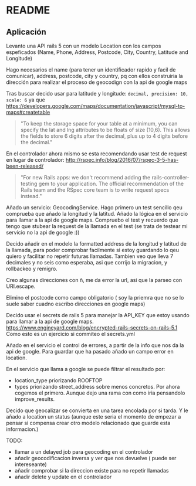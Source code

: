 # README

## Aplicación
Levanto una API rails 5 con un modelo Location con los campos espeficados (Name, Phone, Address, Postcode, City, Country, Latitude and Longitude)

Hago necesarios el name (para tener un identificador rapido y facil de comunicar), address, postcode, city y country, pq con ellos construiria la dirección para realizar el proceso de geocodign con la api de google maps

Tras buscar decido usar para latitude y longitude:
```decimal, precision: 10, scale: 6```
ya que https://developers.google.com/maps/documentation/javascript/mysql-to-maps#createtable
>"To keep the storage space for your table at a minimum, you can specify the lat and lng attributes to be floats of size (10,6). This allows the fields to store 6 digits after the decimal, plus up to 4 digits before the decimal."

En el controlador ahora mismo se esta recomendando usar test de request en lugar de controlador:
http://rspec.info/blog/2016/07/rspec-3-5-has-been-released/
>"For new Rails apps: we don't recommend adding the rails-controller-testing gem to your application. The official recommendation of the Rails team and the RSpec core team is to write request specs instead."

Añado un servicio: GeocodingService.
Hago primero un test sencillo qeu comprueba que añado la longitud y la latitud.
Añado la lógica en el servicio para llamar a la api de google maps.
Compruebo el test y recuerdo que tengo que 
 stubear la request de la llamada en el test (se trata de testear mi servicio no la api de google :))

 Decido añadir en el modelo la formatted address de la longitud y latitud de la llamada, para poder comprobar facilmente si estoy guardando lo qeu quiero y facilitar no repetir futuras llamadas.
 Tambien veo que lleva 7 decimales y no seis como esperaba, asi que corrijo la migracion, y rollbackeo y remigro.

Creo algunas direcciones con ñ, me da error la url, asi que la parseo con URI.escape.

Elimino el postcode como campo obligatorio ( soy la priemra que no se lo suele saber cuadno escribo direcciones en google maps)

Decido usar el  secrets de rails 5 para manejar la API_KEY que estoy usando para llamar a la api de google maps. 
https://www.engineyard.com/blog/encrypted-rails-secrets-on-rails-5.1
Como esto es un ejercicio si commiteo el secrets.yml

Añado en el servicio el control de errores, a partir de la info que nos da la api de google.
Para guardar que ha pasado añado un campo error en location.

En el servicio que llama a google se puede filtrar el resultado por:
- location_type priorizando ROOFTOP
- types priorizando street_address sobre menos concretos.
Por ahora cogemos el primero. Aunque dejo una rama con como iria pensandolo improve_results.

Decido que geocalizar se convierta en una tarea encolada por si tarda. Y le añado a location un status (aunque este seria el momento de empezar a pensar si compensa crear otro modelo relacionado que guarde esta informacion.)


 TODO:
 - llamar a un delayed job para geocoding en el controlador
 - añadir geocodificacion inversa y ver que nos devuelve ( puede ser intereseante)
 - añadir comprobar si la direccion existe para no repetir llamadas
 - añadir delete y update en el controlador
